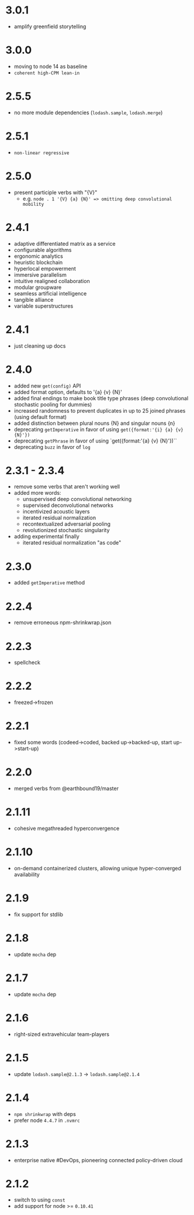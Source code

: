 # 3.0.1

-   amplify greenfield storytelling

# 3.0.0

-   moving to node 14 as baseline
-   `coherent high-CPM lean-in`

# 2.5.5

-   no more module dependencies (`lodash.sample`, `lodash.merge`)

# 2.5.1

-   `non-linear regressive`

# 2.5.0

-   present participle verbs with "{V}"
    -   e.g. `node . 1 '{V} {a} {N}' => omitting deep convolutional mobility`

# 2.4.1

-   adaptive differentiated matrix as a service
-   configurable algorithms
-   ergonomic analytics
-   heuristic blockchain
-   hyperlocal empowerment
-   immersive parallelism
-   intuitive realigned collaboration
-   modular groupware
-   seamless artificial intelligence
-   tangible alliance
-   variable superstructures

# 2.4.1

-   just cleaning up docs

# 2.4.0

-   added new `get(config)` API
-   added format option, defaults to '{a} {v} {N}'
-   added final endings to make book title type phrases (deep convolutional stochastic pooling for dummies)
-   increased randomness to prevent duplicates in up to 25 joined phrases (using default format)
-   added distinction between plural nouns {N} and singular nouns {n}
-   deprecating `getImperative` in favor of using `get({format:'{i} {a} {v} {N}'})`
-   deprecating `getPhrase` in favor of using `get({format:'{a} {v} {N}'})``
-   deprecating `buzz` in favor of `log`

# 2.3.1 - 2.3.4

-   remove some verbs that aren't working well
-   added more words:
    -   unsupervised deep convolutional networking
    -   supervised deconvolutional networks
    -   incentivized acoustic layers
    -   iterated residual normalization
    -   recontextualized adversarial pooling
    -   revolutionized stochastic singularity
-   adding experimental finally
    -   iterated residual normalization "as code"

# 2.3.0

-   added `getImperative` method

# 2.2.4

-   remove erroneous npm-shrinkwrap.json

# 2.2.3

-   spellcheck

# 2.2.2

-   freezed->frozen

# 2.2.1

-   fixed some words (codeed->coded, backed up->backed-up, start up->start-up)

# 2.2.0

-   merged verbs from @earthbound19/master

# 2.1.11

-   cohesive megathreaded hyperconvergence

# 2.1.10

-   on-demand containerized clusters, allowing unique hyper-converged availability

# 2.1.9

-   fix support for stdlib

# 2.1.8

-   update `mocha` dep

# 2.1.7

-   update `mocha` dep

# 2.1.6

-   right-sized extravehicular team-players

# 2.1.5

-   update `lodash.sample@2.1.3` -> `lodash.sample@2.1.4`

# 2.1.4

-   `npm shrinkwrap` with deps
-   prefer node `4.4.7` in `.nvmrc`

# 2.1.3

-   enterprise native #DevOps, pioneering connected policy-driven cloud

# 2.1.2

-   switch to using `const`
-   add support for node >= `0.10.41`
